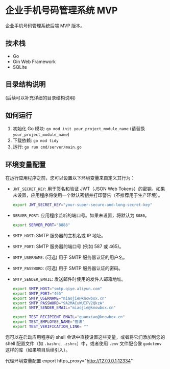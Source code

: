 # 企业手机号码管理系统 MVP

企业手机号码管理系统后端 MVP 版本。

## 技术栈

- Go
- Gin Web Framework
- SQLite

## 目录结构说明

(后续可以补充详细的目录结构说明)

## 如何运行

1.  初始化 Go 模块: `go mod init your_project_module_name` (请替换 `your_project_module_name`)
2.  下载依赖: `go mod tidy`
3.  运行: `go run cmd/server/main.go`

## 环境变量配置

在运行应用程序之前，您可以设置以下环境变量来自定义其行为：

- `JWT_SECRET_KEY`: 用于签名和验证 JWT（JSON Web Tokens）的密钥。如果未设置，应用程序将使用一个默认密钥并打印警告（不推荐用于生产环境）。

  ```bash
  export JWT_SECRET_KEY="your-super-secure-and-long-secret-key"
  ```

- `SERVER_PORT`: 应用程序监听的端口号。如果未设置，将默认为 `8080`。

  ```bash
  export SERVER_PORT="8888"
  ```

- `SMTP_HOST`: SMTP 服务器的主机名或 IP 地址。
- `SMTP_PORT`: SMTP 服务器的端口号 (例如 587 或 465)。
- `SMTP_USERNAME`: (可选) 用于 SMTP 服务器认证的用户名。
- `SMTP_PASSWORD`: (可选) 用于 SMTP 服务器认证的密码。
- `SMTP_SENDER_EMAIL`: 发送邮件时使用的发件人邮箱地址。

  ```bash
  export SMTP_HOST="smtp.qiye.aliyun.com"
  export SMTP_PORT="465"
  export SMTP_USERNAME="miaojie@knowbox.cn"
  export SMTP_PASSWORD="9A2MACuWUIFV2QkzA"
  export SMTP_SENDER_EMAIL="miaojie@knowbox.cn"

  export TEST_RECIPIENT_EMAIL="guanxiao@knowbox.cn"
  export TEST_EMPLOYEE_NAME="管潇"
  export TEST_VERIFICATION_LINK= ""
  ```

您可以在启动应用程序的 shell 会话中直接设置这些变量，或者将它们添加到您的 shell 配置文件（如 `.bashrc`, `.zshrc`）中，或者使用 `.env` 文件配合像 `godotenv` 这样的库（如果项目后续引入）。

代理环境变量配置
export https_proxy="http://127.0.0.1:12334"
